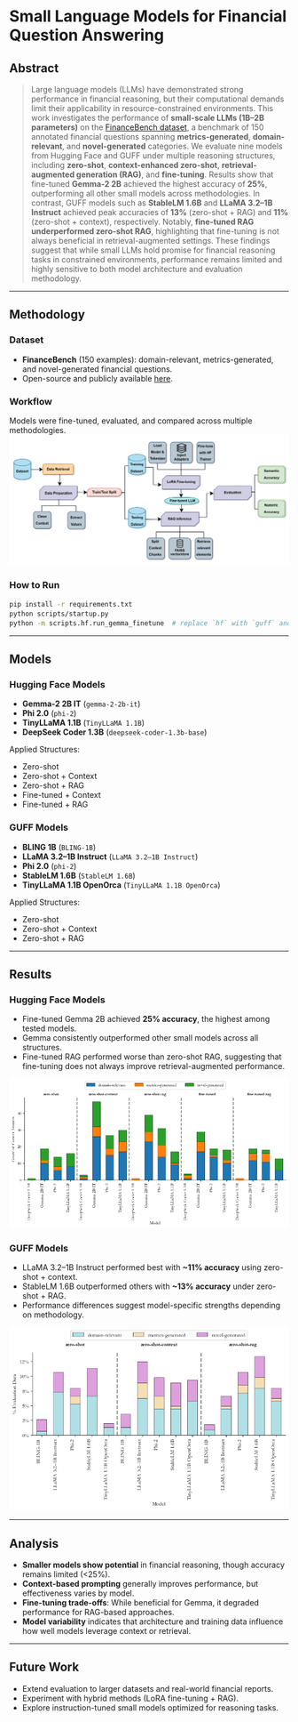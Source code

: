 # Small Language Models for Financial Question Answering

## Abstract

> Large language models (LLMs) have demonstrated strong performance in financial reasoning, but their computational demands limit their applicability in resource-constrained environments. This work investigates the performance of **small-scale LLMs (1B–2B parameters)** on the [FinanceBench dataset](https://huggingface.co/datasets/PatronusAI/financebench), a benchmark of 150 annotated financial questions spanning **metrics-generated**, **domain-relevant**, and **novel-generated** categories. We evaluate nine models from Hugging Face and GUFF under multiple reasoning structures, including **zero-shot**, **context-enhanced zero-shot**, **retrieval-augmented generation (RAG)**, and **fine-tuning**. Results show that fine-tuned **Gemma-2 2B** achieved the highest accuracy of **25%**, outperforming all other small models across methodologies. In contrast, GUFF models such as **StableLM 1.6B** and **LLaMA 3.2–1B Instruct** achieved peak accuracies of **13%** (zero-shot + RAG) and **11%** (zero-shot + context), respectively. Notably, **fine-tuned RAG underperformed zero-shot RAG**, highlighting that fine-tuning is not always beneficial in retrieval-augmented settings. These findings suggest that while small LLMs hold promise for financial reasoning tasks in constrained environments, performance remains limited and highly sensitive to both model architecture and evaluation methodology.

---

## Methodology

### Dataset

* **FinanceBench** (150 examples): domain-relevant, metrics-generated, and novel-generated financial questions.
* Open-source and publicly available [here](https://huggingface.co/datasets/PatronusAI/financebench).

### Workflow

Models were fine-tuned, evaluated, and compared across multiple methodologies.
![Pipeline Workflow](https://github.com/aisha1021/llms-financebench/blob/d7b71ba2ed2f26e0b6caf1e2888bae8e572c2b28/llms-pipeline-diagram.png)

### How to Run

```bash
pip install -r requirements.txt
python scripts/startup.py
python -m scripts.hf.run_gemma_finetune  # replace `hf` with `guff` and code file of interest
```

---

## Models

### Hugging Face Models

* **Gemma-2 2B IT** (`gemma-2-2b-it`)
* **Phi 2.0** (`phi-2`)
* **TinyLLaMA 1.1B** (`TinyLLaMA 1.1B`)
* **DeepSeek Coder 1.3B** (`deepseek-coder-1.3b-base`)

Applied Structures:

* Zero-shot
* Zero-shot + Context
* Zero-shot + RAG
* Fine-tuned + Context
* Fine-tuned + RAG

### GUFF Models

* **BLING 1B** (`BLING-1B`)
* **LLaMA 3.2–1B Instruct** (`LLaMA 3.2–1B Instruct`)
* **Phi 2.0** (`phi-2`)
* **StableLM 1.6B** (`StableLM 1.6B`)
* **TinyLLaMA 1.1B OpenOrca** (`TinyLLaMA 1.1B OpenOrca`)

Applied Structures:

* Zero-shot
* Zero-shot + Context
* Zero-shot + RAG

---

## Results

### Hugging Face Models

* Fine-tuned Gemma 2B achieved **25% accuracy**, the highest among tested models.
* Gemma consistently outperformed other small models across all structures.
* Fine-tuned RAG performed worse than zero-shot RAG, suggesting that fine-tuning does not always improve retrieval-augmented performance.

![HF Results](https://github.com/aisha1021/llms-financebench/blob/195ac22e58ba8bb32ef16981e3d66397a1b58fb9/hf_model_results.png)

### GUFF Models

* LLaMA 3.2–1B Instruct performed best with **\~11% accuracy** using zero-shot + context.
* StableLM 1.6B outperformed others with **\~13% accuracy** under zero-shot + RAG.
* Performance differences suggest model-specific strengths depending on methodology.

![GUFF Results](https://github.com/aisha1021/llms-financebench/blob/195ac22e58ba8bb32ef16981e3d66397a1b58fb9/guff_model_results.png)

---

## Analysis

* **Smaller models show potential** in financial reasoning, though accuracy remains limited (<25%).
* **Context-based prompting** generally improves performance, but effectiveness varies by model.
* **Fine-tuning trade-offs**: While beneficial for Gemma, it degraded performance for RAG-based approaches.
* **Model variability** indicates that architecture and training data influence how well models leverage context or retrieval.

---

## Future Work

* Extend evaluation to larger datasets and real-world financial reports.
* Experiment with hybrid methods (LoRA fine-tuning + RAG).
* Explore instruction-tuned small models optimized for reasoning tasks.
